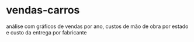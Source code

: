 # vendas-carros
análise com gráficos de vendas por ano, custos de mão de obra por estado e custo da entrega por fabricante
